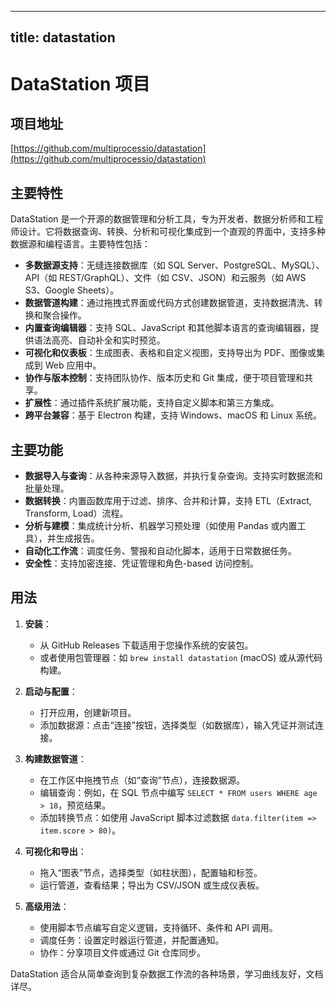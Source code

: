 
---
title: datastation
---

# DataStation 项目

## 项目地址
[https://github.com/multiprocessio/datastation](https://github.com/multiprocessio/datastation)

## 主要特性
DataStation 是一个开源的数据管理和分析工具，专为开发者、数据分析师和工程师设计。它将数据查询、转换、分析和可视化集成到一个直观的界面中，支持多种数据源和编程语言。主要特性包括：

- **多数据源支持**：无缝连接数据库（如 SQL Server、PostgreSQL、MySQL）、API（如 REST/GraphQL）、文件（如 CSV、JSON）和云服务（如 AWS S3、Google Sheets）。
- **数据管道构建**：通过拖拽式界面或代码方式创建数据管道，支持数据清洗、转换和聚合操作。
- **内置查询编辑器**：支持 SQL、JavaScript 和其他脚本语言的查询编辑器，提供语法高亮、自动补全和实时预览。
- **可视化和仪表板**：生成图表、表格和自定义视图，支持导出为 PDF、图像或集成到 Web 应用中。
- **协作与版本控制**：支持团队协作、版本历史和 Git 集成，便于项目管理和共享。
- **扩展性**：通过插件系统扩展功能，支持自定义脚本和第三方集成。
- **跨平台兼容**：基于 Electron 构建，支持 Windows、macOS 和 Linux 系统。

## 主要功能
- **数据导入与查询**：从各种来源导入数据，并执行复杂查询。支持实时数据流和批量处理。
- **数据转换**：内置函数库用于过滤、排序、合并和计算，支持 ETL（Extract, Transform, Load）流程。
- **分析与建模**：集成统计分析、机器学习预处理（如使用 Pandas 或内置工具），并生成报告。
- **自动化工作流**：调度任务、警报和自动化脚本，适用于日常数据任务。
- **安全性**：支持加密连接、凭证管理和角色-based 访问控制。

## 用法
1. **安装**：
   - 从 GitHub Releases 下载适用于您操作系统的安装包。
   - 或者使用包管理器：如 `brew install datastation` (macOS) 或从源代码构建。

2. **启动与配置**：
   - 打开应用，创建新项目。
   - 添加数据源：点击“连接”按钮，选择类型（如数据库），输入凭证并测试连接。

3. **构建数据管道**：
   - 在工作区中拖拽节点（如“查询”节点），连接数据源。
   - 编辑查询：例如，在 SQL 节点中编写 `SELECT * FROM users WHERE age > 18`，预览结果。
   - 添加转换节点：如使用 JavaScript 脚本过滤数据 `data.filter(item => item.score > 80)`。

4. **可视化和导出**：
   - 拖入“图表”节点，选择类型（如柱状图），配置轴和标签。
   - 运行管道，查看结果；导出为 CSV/JSON 或生成仪表板。

5. **高级用法**：
   - 使用脚本节点编写自定义逻辑，支持循环、条件和 API 调用。
   - 调度任务：设置定时器运行管道，并配置通知。
   - 协作：分享项目文件或通过 Git 仓库同步。

DataStation 适合从简单查询到复杂数据工作流的各种场景，学习曲线友好，文档详尽。